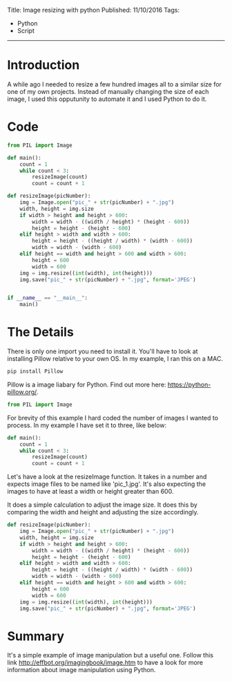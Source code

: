 Title: Image resizing with python
Published: 11/10/2016
Tags: 
- Python
- Script
---
# Introduction

A while ago I needed to resize a few hundred images all to a similar size for one of my own projects. Instead of manually changing the size of each image, I used this opputunity to automate it and I used Python to do it.

# Code

```python
from PIL import Image

def main():
	count = 1
	while count < 3:
		resizeImage(count)
		count = count + 1

def resizeImage(picNumber):
	img = Image.open("pic_" + str(picNumber) + ".jpg")
	width, height = img.size
	if width > height and height > 600:
		width = width - ((width / height) * (height - 600))
		height = height - (height - 600)
	elif height > width and width > 600:
		height = height - ((height / width) * (width - 600))
		width = width - (width - 600)
	elif height == width and height > 600 and width > 600:
		height = 600
		width = 600
	img = img.resize((int(width), int(height)))
	img.save("pic_" + str(picNumber) + ".jpg", format='JPEG')


if __name__ == "__main__":
    main()
```

# The Details

There is only one import you need to install it. You'll have to look at installing Pillow relative to your own OS. In my example, I ran this on a MAC.

```PowerShell
pip install Pillow
``` 

Pillow is a image liabary for Python. Find out more here: https://python-pillow.org/. 

```python
from PIL import Image
```
For brevity of this example I hard coded the number of images I wanted to process. In my example I have set it to three, like below:

```python
def main():
	count = 1
	while count < 3:
		resizeImage(count)
		count = count + 1
```

Let's have a look at the resizeImage function. It takes in a number and expects image files to be named like 'pic_1.jpg'. It's also expecting the images to have at least a width or height greater than 600.

It does a simple calculation to adjust the image size. It does this by comparing the width and height and adjusting the size accordingly.

```python
def resizeImage(picNumber):
	img = Image.open("pic_" + str(picNumber) + ".jpg")
	width, height = img.size
	if width > height and height > 600:
		width = width - ((width / height) * (height - 600))
		height = height - (height - 600)
	elif height > width and width > 600:
		height = height - ((height / width) * (width - 600))
		width = width - (width - 600)
	elif height == width and height > 600 and width > 600:
		height = 600
		width = 600
	img = img.resize((int(width), int(height)))
	img.save("pic_" + str(picNumber) + ".jpg", format='JPEG')
```

# Summary

 It's a simple example of image manipulation but a useful one. Follow this link http://effbot.org/imagingbook/image.htm to have a look for more information about image manipulation using Python.